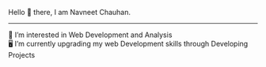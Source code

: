 Hello 👋 there, I am Navneet Chauhan.
<hr>

:green_book: I’m interested in Web Development and Analysis <br>
:desktop_computer: I’m currently upgrading my web Development skills through Developing Projects <br>


<!---
YellowLarva/YellowLarva is a ✨ special ✨ repository because its `README.md` (this file) appears on your GitHub profile.
You can click the Preview link to take a look at your changes.
--->
